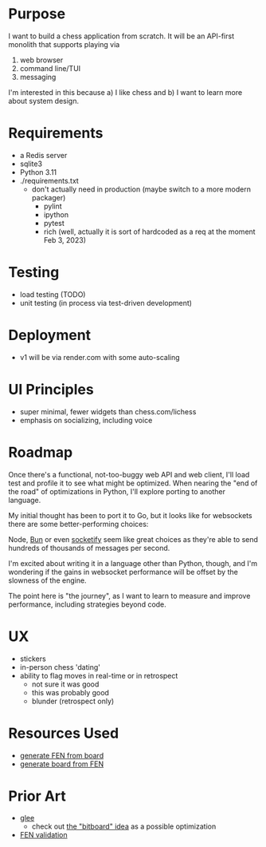 # Purpose
I want to build a chess application from scratch. It will be an API-first monolith that supports playing via

1) web browser
2) command line/TUI
3) messaging

I'm interested in this because a) I like chess and b) I want to learn more about system design.

# Requirements
- a Redis server 
- sqlite3
- Python 3.11
- ./requirements.txt
  - don't actually need in production (maybe switch to a more modern packager)
    - pylint
    - ipython
    - pytest
    - rich (well, actually it is sort of hardcoded as a req at the moment Feb 3, 2023)

# Testing
- load testing (TODO)
- unit testing (in process via test-driven development)

# Deployment
- v1 will be via render.com with some auto-scaling

# UI Principles
- super minimal, fewer widgets than chess.com/lichess
- emphasis on socializing, including voice

# Roadmap
Once there's a functional, not-too-buggy web API and web client, I'll load test and profile it to see what might be optimized. When nearing the "end of the road" of optimizations in Python, I'll explore porting to another language.

My initial thought has been to port it to Go, but it looks like for websockets there are some better-performing choices:

Node, [Bun](https://twitter.com/jarredsumner/status/1562121275945803776?lang=en) or even [socketify](https://raw.githubusercontent.com/cirospaciari/socketify.py/main/misc/ws-bar-graph.png) seem like great choices as they're able to send hundreds of thousands of messages per second.

I'm excited about writing it in a language other than Python, though, and I'm wondering if the gains in websocket performance will be offset by the slowness of the engine. 

The point here is "the journey", as I want to learn to measure and improve performance, including strategies beyond code.

# UX
- stickers
- in-person chess 'dating'
- ability to flag moves in real-time or in retrospect
  - not sure it was good
  - this was probably good
  - blunder (retrospect only)

# Resources Used
- [generate FEN from board](http://www.netreal.de/Forsyth-Edwards-Notation/index.php)
- [generate board from FEN](http://www.ee.unb.ca/cgi-bin/tervo/fen.pl)

# Prior Art
- [glee](https://github.com/tonyOreglia/glee)
  - check out [the "bitboard" idea](https://blog.devgenius.io/improve-as-a-software-engineer-by-writing-a-chess-engine-c360109371aa) as a possible optimization
- [FEN validation](https://chess.stackexchange.com/a/1483/34173)
